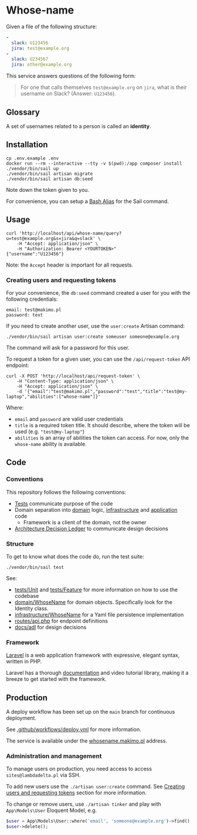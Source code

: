# Whose-name

Given a file of the following structure:

```yml
-
  slack: U123456
  jira: test@example.org
-
  slack: U234567
  jira: other@example.org
```

This service answers questions of the following form:

> For one that calls themselves `test@example.org` on `jira`, what is their username on Slack? (Answer: `U123456`).

## Glossary

A set of usernames related to a person is called an **identity**.

## Installation

```
cp .env.example .env
docker run --rm --interactive --tty -v $(pwd):/app composer install
./vendor/bin/sail up
./vendor/bin/sail artisan migrate
./vendor/bin/sail artisan db:seed
```

Note down the token given to you.

For convenience, you can setup a [Bash Alias](https://laravel.com/docs/9.x/sail#configuring-a-bash-alias) for the Sail command.

## Usage

```
curl 'http://localhost/api/whose-name/query?u=test@example.org&s=jira&q=slack' \
    -H "Accept: application/json" \
    -H "Authorization: Bearer <YOURTOKEN>"
{"username":"U123456"}
```

Note: the `Accept` header is important for all requests.

### Creating users and requesting tokens

For your convenience, the `db:seed` command created a user for you with the following credentials:

```
email: test@makimo.pl
password: text
```

If you need to create another user, use the `user:create` Artisan command:

```
./vendor/bin/sail artisan user:create someuser someone@example.org
```

The command will ask for a password for this user.

To request a token for a given user, you can use the `/api/request-token` API endpoint:

```
curl -X POST 'http://localhost/api/request-token' \
    -H "Content-Type: application/json" \
    -H "Accept: application/json" \
    -d '{"email":"test@makimo.pl","password":"test","title":"test@my-laptop","abilities":["whose-name"]}'
```

Where:

- `email` and `password` are valid user credentials
- `title` is a required token title. It should describe, where the token will be used (e.g. `"test@my-laptop"`)
- `abilities` is an array of abilities the token can access. For now, only the `whose-name` ability is available.

## Code

### Conventions

This repository follows the following conventions:

- [Tests](tests) communicate purpose of the code
- Domain separation into [domain](domain) logic, [infrastructure](infrastructure) and [application](routes/api.php) code
  - Framework is a client of the domain, not the owner
- [Architecture Decision Ledger](docs/adl) to communicate design decisions

### Structure

To get to know what does the code do, run the test suite:

```
./vendor/bin/sail test
```

See:

- [tests/Unit](tests/Unit) and [tests/Feature](tests/Feature) for more information on how to use the codebase
- [domain/WhoseName](domain/WhoseName) for domain objects. Specifically look for the Identity class.
- [infrastructure/WhoseName](infrastructure/WhoseName) for a Yaml file persistence implementation
- [routes/api.php](routes/api.php) for endpoint definitions
- [docs/adl](docs/adl) for design decisions

### Framework

[Laravel](https://laravel.com/) is a web application framework with expressive, elegant syntax, written in PHP.

Laravel has a thorough [documentation](https://laravel.com/docs) and video tutorial library, making it a breeze to get started with the framework.

## Production

A deploy workflow has been set up on the `main` branch for continuous deployment.

See [.github/workflows/deploy.yml](.github/workflows/deploy.yml) for more information.

The service is available under the [whosename.makimo.pl](https://whosename.makimo.pl) address.

### Administration and management

To manage users on production, you need access to access `sites@lambdadelta.pl` via SSH.

To add new users use the `./artisan user:create` command. See [Creating users and requesting tokens](#creating-users-and-requesting-tokens) section for more information.

To change or remove users, use `./artisan tinker` and play with `App\Models\User` Eloquent Model, e.g.

```php
$user = App\Models\User::where('email', 'someone@example.org')->find();
$user->delete();
```
